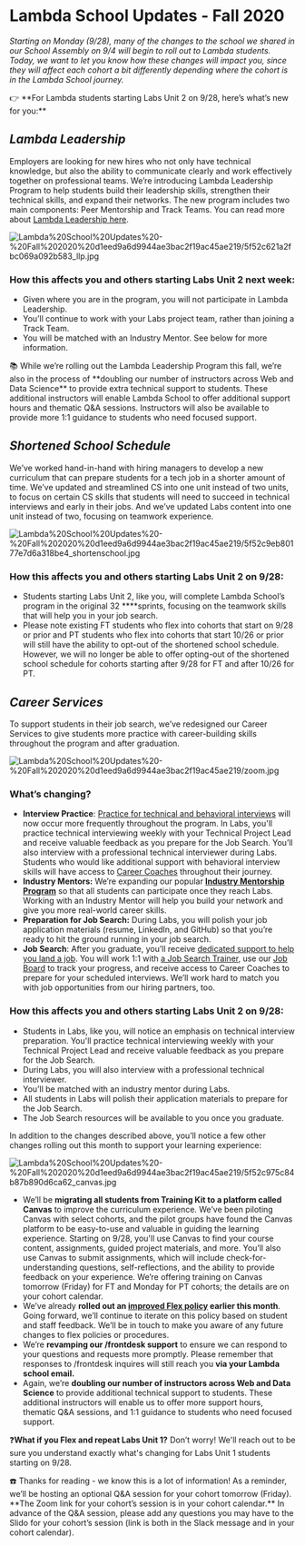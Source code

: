 # Lambda School Updates - Fall 2020

*Starting on Monday (9/28), many of the changes to the school we shared in our School Assembly on 9/4 will begin to roll out to Lambda students. Today, we want to let you know how these changes will impact you, since they will affect each cohort a bit differently depending where the cohort is in the Lambda School journey.*

<aside>
👉 **For Lambda students starting Labs Unit 2 on 9/28, here’s what’s new for you:**

</aside>

## *Lambda Leadership*

Employers are looking for new hires who not only have technical knowledge, but also the ability to communicate clearly and work effectively together on professional teams. We’re introducing Lambda Leadership Program to help students build their leadership skills, strengthen their technical skills, and expand their networks. The new program includes two main components: Peer Mentorship and Track Teams. You can read more about [Lambda Leadership here](https://lambdaschool.com/lambda-leadership).

![Lambda%20School%20Updates%20-%20Fall%202020%20d1eed9a6d9944ae3bac2f19ac45ae219/5f52c621a2fbc069a092b583_llp.jpg](Lambda%20School%20Updates%20-%20Fall%202020%20d1eed9a6d9944ae3bac2f19ac45ae219/5f52c621a2fbc069a092b583_llp.jpg)

### **How this affects you and others starting Labs Unit 2 next week:**

- Given where you are in the program, you will not participate in Lambda Leadership.
- You’ll continue to work with your Labs project team, rather than joining a Track Team.
- You will be matched with an Industry Mentor. See below for more information.

<aside>
📚 While we’re rolling out the Lambda Leadership Program this fall, we’re also in the process of **doubling our number of instructors across Web and Data Science** to provide extra technical support to students. These additional instructors will enable Lambda School to offer additional support hours and thematic Q&A sessions. Instructors will also be available to provide more 1:1 guidance to students who need focused support.

</aside>

## *Shortened School Schedule*

We’ve worked hand-in-hand with hiring managers to develop a new curriculum that can prepare students for a tech job in a shorter amount of time. We’ve updated and streamlined CS into one unit instead of two units, to focus on certain CS skills that students will need to succeed in technical interviews and early in their jobs. And we’ve updated Labs content into one unit instead of two, focusing on teamwork experience.

![Lambda%20School%20Updates%20-%20Fall%202020%20d1eed9a6d9944ae3bac2f19ac45ae219/5f52c9eb80177e7d6a318be4_shortenschool.jpg](Lambda%20School%20Updates%20-%20Fall%202020%20d1eed9a6d9944ae3bac2f19ac45ae219/5f52c9eb80177e7d6a318be4_shortenschool.jpg)

### **How this affects you and others starting Labs Unit 2 on 9/28:**

- Students starting Labs Unit 2, like you, will complete Lambda School’s program in the original 32 ****sprints, focusing on the teamwork skills that will help you in your job search.
- Please note existing FT students who flex into cohorts that start on 9/28 or prior and PT students who flex into cohorts that start 10/26 or prior will still have the ability to opt-out of the shortened school schedule. However, we will no longer be able to offer opting-out of the shortened school schedule for cohorts starting after 9/28 for FT and after 10/26 for PT.

## *Career Services*

To support students in their job search, we’ve redesigned our Career Services to give students more practice with career-building skills throughout the program and after graduation.

![Lambda%20School%20Updates%20-%20Fall%202020%20d1eed9a6d9944ae3bac2f19ac45ae219/zoom.jpg](Lambda%20School%20Updates%20-%20Fall%202020%20d1eed9a6d9944ae3bac2f19ac45ae219/zoom.jpg)

### **What’s changing?**

- **Interview Practice**: [Practice for technical and behavioral interviews](https://my.lambdaschool.com/interviewing) will now occur more frequently throughout the program. In Labs, you'll practice technical interviewing weekly with your Technical Project Lead and receive valuable feedback as you prepare for the Job Search. You’ll also interview with a professional technical interviewer during Labs. Students who would like additional support with behavioral interview skills will have access to [Career Coaches](https://my.lambdaschool.com/career-help) throughout their journey.
- **Industry Mentors:** We’re expanding our popular [**Industry Mentorship Program**](https://www.notion.so/Industry-Mentor-Program-28782181f2e04060b266d447b10cdee0) so that all students can participate once they reach Labs. Working with an Industry Mentor will help you build your network and give you more real-world career skills.
- **Preparation for Job Search:** During Labs, you will polish your job application materials (resume, LinkedIn, and GitHub) so that you’re ready to hit the ground running in your job search.
- **Job Search**: After you graduate, you’ll receive [dedicated support to help you land a job](https://my.lambdaschool.com/job-search). You will work 1:1 with [a Job Search Trainer](https://my.lambdaschool.com/career-help), use our [Job Board](https://careers.lambdaschool.com/) to track your progress, and receive access to Career Coaches to prepare for your scheduled interviews. We’ll work hard to match you with job opportunities from our hiring partners, too.

### **How this affects you and others starting Labs Unit 2 on 9/28:**

- Students in Labs, like you, will notice an emphasis on technical interview preparation. You'll practice technical interviewing weekly with your Technical Project Lead and receive valuable feedback as you prepare for the Job Search.
- During Labs, you will also interview with a professional technical interviewer.
- You’ll be matched with an industry mentor during Labs.
- All students in Labs will polish their application materials to prepare for the Job Search.
- The Job Search resources will be available to you once you graduate.

In addition to the changes described above, you’ll notice a few other changes rolling out this month to support your learning experience:

![Lambda%20School%20Updates%20-%20Fall%202020%20d1eed9a6d9944ae3bac2f19ac45ae219/5f52c975c84b87b890d6ca62_canvas.jpg](Lambda%20School%20Updates%20-%20Fall%202020%20d1eed9a6d9944ae3bac2f19ac45ae219/5f52c975c84b87b890d6ca62_canvas.jpg)

- We’ll be **migrating all students from Training Kit to a platform called Canvas** to improve the curriculum experience. We’ve been piloting Canvas with select cohorts, and the pilot groups have found the Canvas platform to be easy-to-use and valuable in guiding the learning experience. Starting on 9/28, you'll use Canvas to find your course content, assignments, guided project materials, and more. You’ll also use Canvas to submit assignments, which will include check-for-understanding questions, self-reflections, and the ability to provide feedback on your experience. We’re offering training on Canvas tomorrow (Friday) for FT and Monday for PT cohorts; the details are on your cohort calendar.
- We’ve already **rolled out an [improved Flex policy](Flex%20327badd4502a4fc099db0effa1e69474.md) earlier this month**. Going forward, we’ll continue to iterate on this policy based on student and staff feedback. We’ll be in touch to make you aware of any future changes to flex policies or procedures.
- We’re **revamping our /frontdesk support** to ensure we can respond to your questions and requests more promptly. Please remember that responses to /frontdesk inquires will still reach you **via your Lambda school email.**
- Again, we’re **doubling our number of instructors across Web and Data Science** to provide additional technical support to students. These additional instructors will enable us to offer more support hours, thematic Q&A sessions, and 1:1 guidance to students who need focused support.

❓**What if you Flex and repeat Labs Unit 1?** Don’t worry! We'll reach out to be sure you understand exactly what's changing for Labs Unit 1 students starting on 9/28.

<aside>
☎️ Thanks for reading - we know this is a lot of information! As a reminder, we’ll be hosting an optional Q&A session for your cohort tomorrow (Friday). **The Zoom link for your cohort’s session is in your cohort calendar.** In advance of the Q&A session, please add any questions you may have to the Slido for your cohort’s session (link is both in the Slack message and in your cohort calendar).

</aside>